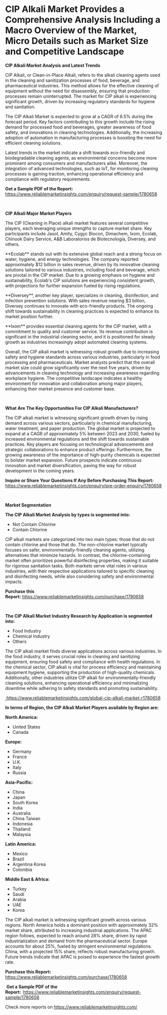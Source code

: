 <p><h1>CIP Alkali Market Provides a Comprehensive Analysis Including a Macro Overview of the Market, Micro Details such as Market Size and Competitive Landscape</h1></p><p><strong>CIP Alkali Market Analysis and Latest Trends</strong></p>
<p><p>CIP Alkali, or Clean-in-Place Alkali, refers to the alkali cleaning agents used in the cleaning and sanitization processes of food, beverage, and pharmaceutical industries. This method allows for the effective cleaning of equipment without the need for disassembly, ensuring that production processes remain uninterrupted. The market for CIP alkali is experiencing significant growth, driven by increasing regulatory standards for hygiene and sanitation.</p><p>The CIP Alkali Market is expected to grow at a CAGR of 6.5% during the forecast period. Key factors contributing to this growth include the rising demand for processed food and beverages, greater awareness of food safety, and innovations in cleaning technologies. Additionally, the increasing adoption of automation in manufacturing processes is boosting the need for efficient cleaning solutions. </p><p>Latest trends in the market indicate a shift towards eco-friendly and biodegradable cleaning agents, as environmental concerns become more prominent among consumers and manufacturers alike. Moreover, the integration of advanced technologies, such as IoT, for monitoring cleaning processes is gaining traction, enhancing operational efficiency and compliance with regulatory requirements.</p></p>
<p><strong>Get a Sample PDF of the Report:&nbsp;</strong> <a href="https://www.reliablemarketinsights.com/enquiry/request-sample/1780658?utm_campaign=2885&utm_medium=2&utm_source=Github&utm_content=ia&utm_term=25032025&utm_id=cip-alkali">https://www.reliablemarketinsights.com/enquiry/request-sample/1780658</a></p>
<p>&nbsp;</p>
<p><strong>CIP Alkali Major Market Players</strong></p>
<p><p>The CIP (Cleaning in Place) alkali market features several competitive players, each leveraging unique strengths to capture market share. Key participants include Jasol, Amity, Cygyc Biocon, Dimachem, Ixom, Ecolab, Chinook Dairy Service, A&B Laboratorios de Biotecnología, Diversey, and others.</p><p>**Ecolab** stands out with its extensive global reach and a strong focus on water, hygiene, and energy technologies. The company reported approximately $12 billion in sales revenue, driven by its innovative cleaning solutions tailored to various industries, including food and beverage, which are pivotal in the CIP market. Due to a growing emphasis on hygiene and sustainability, Ecolab's CIP solutions are experiencing consistent growth, with projections for further expansion fueled by rising regulations.</p><p>**Diversey**, another key player, specializes in cleaning, disinfection, and infection prevention solutions. With sales revenue nearing $3 billion, Diversey continues to innovate with eco-friendly products. The ongoing shift towards sustainability in cleaning practices is expected to enhance its market position further.</p><p>**Ixom** provides essential cleaning agents for the CIP market, with a commitment to quality and customer service. Its revenue contribution is significant in the industrial cleaning sector, and it is positioned for steady growth as industries increasingly adopt automated cleaning systems.</p><p>Overall, the CIP alkali market is witnessing robust growth due to increasing safety and hygiene standards across various industries, particularly in food processing and pharmaceuticals. Market analysts predict that the overall market size could grow significantly over the next five years, driven by advancements in cleaning technology and increasing awareness regarding workplace hygiene. The competitive landscape indicates a healthy environment for innovation and collaboration among major players, enhancing their market presence and customer base.</p></p>
<p>&nbsp;</p>
<p><strong>What Are The Key Opportunities For CIP Alkali Manufacturers?</strong></p>
<p><p>The CIP alkali market is witnessing significant growth driven by rising demand across various sectors, particularly in chemical manufacturing, water treatment, and paper production. The global market is projected to expand at a CAGR of approximately 5% between 2023 and 2030, fueled by increased environmental regulations and the shift towards sustainable practices. Key players are focusing on technological advancements and strategic collaborations to enhance product offerings. Furthermore, the growing awareness of the importance of high-purity chemicals is expected to bolster market expansion. Future prospects indicate continuous innovation and market diversification, paving the way for robust development in the coming years.</p></p>
<p><strong>Inquire or Share Your Questions If Any Before Purchasing This Report:</strong> <a href="https://www.reliablemarketinsights.com/enquiry/pre-order-enquiry/1780658?utm_campaign=2885&utm_medium=2&utm_source=Github&utm_content=ia&utm_term=25032025&utm_id=cip-alkali">https://www.reliablemarketinsights.com/enquiry/pre-order-enquiry/1780658</a></p>
<p>&nbsp;</p>
<p><strong>Market Segmentation</strong></p>
<p><strong>The CIP Alkali Market Analysis by types is segmented into:</strong></p>
<p><ul><li>Not Contain Chlorine</li><li>Contain Chlorine</li></ul></p>
<p><p>CIP alkali markets are categorized into two main types: those that do not contain chlorine and those that do. The non-chlorine market typically focuses on safer, environmentally-friendly cleaning agents, utilizing alternatives that minimize hazards. In contrast, the chlorine-containing market often prioritizes powerful disinfecting properties, making it suitable for rigorous sanitation tasks. Both markets serve vital roles in various industries, with their respective applications tailored to specific cleaning and disinfecting needs, while also considering safety and environmental impacts.</p></p>
<p><strong>Purchase this Report:&nbsp;</strong><a href="https://www.reliablemarketinsights.com/purchase/1780658?utm_campaign=2885&utm_medium=2&utm_source=Github&utm_content=ia&utm_term=25032025&utm_id=cip-alkali">https://www.reliablemarketinsights.com/purchase/1780658</a></p>
<p>&nbsp;</p>
<p><strong>The CIP Alkali Market Industry Research by Application is segmented into:</strong></p>
<p><ul><li>Food Industry</li><li>Chemical Industry</li><li>Others</li></ul></p>
<p><p>The CIP alkali market finds diverse applications across various industries. In the food industry, it serves crucial roles in cleaning and sanitizing equipment, ensuring food safety and compliance with health regulations. In the chemical sector, CIP alkali is vital for process efficiency and maintaining equipment hygiene, supporting the production of high-quality chemicals. Additionally, other industries utilize CIP alkali for environmentally-friendly cleaning solutions, enhancing operational efficiency and minimalizing downtime while adhering to safety standards and promoting sustainability.</p></p>
<p><a href="https://www.reliablemarketinsights.com/global-cip-alkali-market-r1780658?utm_campaign=2885&utm_medium=2&utm_source=Github&utm_content=ia&utm_term=25032025&utm_id=cip-alkali">&nbsp;https://www.reliablemarketinsights.com/global-cip-alkali-market-r1780658</a></p>
<p><strong>In terms of Region, the CIP Alkali Market Players available by Region are:</strong></p>
<p>
    <p> <strong> North America: </strong>
        <ul>
            <li>United States</li>
            <li>Canada</li>
        </ul>
        </p> 
    <p> <strong> Europe: </strong>
        <ul>
            <li>Germany</li>
            <li>France</li>
            <li>U.K.</li>
            <li>Italy</li>
            <li>Russia</li>
        </ul>
        </p> 
    <p> <strong> Asia-Pacific: </strong>
        <ul>
            <li>China</li>
            <li>Japan</li>
            <li>South Korea</li>
            <li>India</li>
            <li>Australia</li>
            <li>China Taiwan</li>
            <li>Indonesia</li>
            <li>Thailand</li>
            <li>Malaysia</li>
        </ul>
        </p> 
    <p> <strong> Latin America: </strong>
        <ul>
            <li>Mexico</li>
            <li>Brazil</li>
            <li>Argentina Korea</li>
            <li>Colombia</li>
        </ul>
        </p> 
    <p> <strong> Middle East & Africa: </strong>
        <ul>
            <li>Turkey</li>
            <li>Saudi</li>
            <li>Arabia</li>
            <li>UAE</li>
            <li>Korea</li>
        </ul>
    </p>
    </p>
<p><p>The CIP alkali market is witnessing significant growth across various regions. North America holds a dominant position with approximately 32% market share, attributed to increasing industrial applications. The APAC region follows, expected to reach around 28% share, driven by rapid industrialization and demand from the pharmaceutical sector. Europe accounts for about 25%, fueled by stringent environmental regulations. China, with a projected 15% share, reflects robust manufacturing growth. Future trends indicate that APAC is poised to experience the fastest growth rate.</p></p>
<p><strong>Purchase this Report: </strong><a href="https://www.reliablemarketinsights.com/purchase/1780658?utm_campaign=2885&utm_medium=2&utm_source=Github&utm_content=ia&utm_term=25032025&utm_id=cip-alkali">https://www.reliablemarketinsights.com/purchase/1780658</a></p>
<p>&nbsp;<strong>Get a Sample PDF of the Report:&nbsp;&nbsp;</strong><a href="https://www.reliablemarketinsights.com/enquiry/request-sample/1780658?utm_campaign=2885&utm_medium=2&utm_source=Github&utm_content=ia&utm_term=25032025&utm_id=cip-alkali">https://www.reliablemarketinsights.com/enquiry/request-sample/1780658</a></p>
<p><strong></strong></p>
<p>Check more reports on <a href="https://www.reliablemarketinsights.com/?utm_campaign=2885&utm_medium=2&utm_source=Github&utm_content=ia&utm_term=25032025&utm_id=cip-alkali">https://www.reliablemarketinsights.com/</a></p>